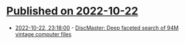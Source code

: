 # [Published on 2022-10-22](index.md)

* [2022-10-22, 23:18:00](https://lobste.rs/s/7jmpc2/discmaster_deep_faceted_search_94m) - [DiscMaster: Deep faceted search of 94M vintage computer files](http://discmaster.textfiles.com)
